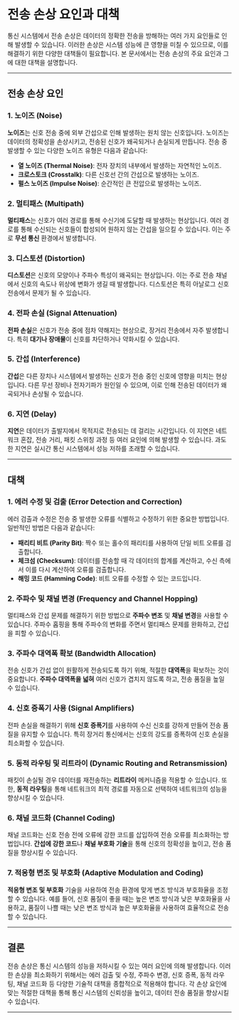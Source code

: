 # 전송 손상 요인과 대책

통신 시스템에서 전송 손상은 데이터의 정확한 전송을 방해하는 여러 가지 요인들로 인해 발생할 수 있습니다. 이러한 손상은 시스템 성능에 큰 영향을 미칠 수 있으므로, 이를 해결하기 위한 다양한 대책들이 필요합니다. 본 문서에서는 전송 손상의 주요 요인과 그에 대한 대책을 설명합니다.

---

## 전송 손상 요인

### 1. **노이즈 (Noise)**
**노이즈**는 신호 전송 중에 외부 간섭으로 인해 발생하는 원치 않는 신호입니다. 노이즈는 데이터의 정확성을 손상시키고, 전송된 신호가 왜곡되거나 손실되게 만듭니다. 전송 중 발생할 수 있는 다양한 노이즈 유형은 다음과 같습니다:
- **열 노이즈 (Thermal Noise)**: 전자 장치의 내부에서 발생하는 자연적인 노이즈.
- **크로스토크 (Crosstalk)**: 다른 신호선 간의 간섭으로 발생하는 노이즈.
- **펄스 노이즈 (Impulse Noise)**: 순간적인 큰 전압으로 발생하는 노이즈.

### 2. **멀티패스 (Multipath)**
**멀티패스**는 신호가 여러 경로를 통해 수신기에 도달할 때 발생하는 현상입니다. 여러 경로를 통해 수신되는 신호들이 합성되어 원하지 않는 간섭을 일으킬 수 있습니다. 이는 주로 **무선 통신** 환경에서 발생합니다.

### 3. **디스토션 (Distortion)**
**디스토션**은 신호의 모양이나 주파수 특성이 왜곡되는 현상입니다. 이는 주로 전송 채널에서 신호의 속도나 위상에 변화가 생길 때 발생합니다. 디스토션은 특히 아날로그 신호 전송에서 문제가 될 수 있습니다.

### 4. **전파 손실 (Signal Attenuation)**
**전파 손실**은 신호가 전송 중에 점차 약해지는 현상으로, 장거리 전송에서 자주 발생합니다. 특히 **대기나 장애물**이 신호를 차단하거나 약화시킬 수 있습니다.

### 5. **간섭 (Interference)**
**간섭**은 다른 장치나 시스템에서 발생하는 신호가 전송 중인 신호에 영향을 미치는 현상입니다. 다른 무선 장비나 전자기파가 원인일 수 있으며, 이로 인해 전송된 데이터가 왜곡되거나 손상될 수 있습니다.

### 6. **지연 (Delay)**
**지연**은 데이터가 출발지에서 목적지로 전송되는 데 걸리는 시간입니다. 이 지연은 네트워크 혼잡, 전송 거리, 패킷 스위칭 과정 등 여러 요인에 의해 발생할 수 있습니다. 과도한 지연은 실시간 통신 시스템에서 성능 저하를 초래할 수 있습니다.

---

## 대책

### 1. **에러 수정 및 검출 (Error Detection and Correction)**
에러 검출과 수정은 전송 중 발생한 오류를 식별하고 수정하기 위한 중요한 방법입니다. 일반적인 방법은 다음과 같습니다:
- **패리티 비트 (Parity Bit)**: 짝수 또는 홀수의 패리티를 사용하여 단일 비트 오류를 검출합니다.
- **체크섬 (Checksum)**: 데이터를 전송할 때 각 데이터의 합계를 계산하고, 수신 측에서 이를 다시 계산하여 오류를 검출합니다.
- **해밍 코드 (Hamming Code)**: 비트 오류를 수정할 수 있는 코드입니다.

### 2. **주파수 및 채널 변경 (Frequency and Channel Hopping)**
멀티패스와 간섭 문제를 해결하기 위한 방법으로 **주파수 변조** 및 **채널 변경**을 사용할 수 있습니다. 주파수 홉핑을 통해 주파수의 변화를 주면서 멀티패스 문제를 완화하고, 간섭을 피할 수 있습니다.

### 3. **주파수 대역폭 확보 (Bandwidth Allocation)**
전송 신호가 간섭 없이 원활하게 전송되도록 하기 위해, 적절한 **대역폭**을 확보하는 것이 중요합니다. **주파수 대역폭을 넓혀** 여러 신호가 겹치지 않도록 하고, 전송 품질을 높일 수 있습니다.

### 4. **신호 증폭기 사용 (Signal Amplifiers)**
전파 손실을 해결하기 위해 **신호 증폭기**를 사용하여 수신 신호를 강하게 만들어 전송 품질을 유지할 수 있습니다. 특히 장거리 통신에서는 신호의 강도를 증폭하여 신호 손실을 최소화할 수 있습니다.

### 5. **동적 라우팅 및 리트라이 (Dynamic Routing and Retransmission)**
패킷이 손실될 경우 데이터를 재전송하는 **리트라이** 메커니즘을 적용할 수 있습니다. 또한, **동적 라우팅**을 통해 네트워크의 최적 경로를 자동으로 선택하여 네트워크의 성능을 향상시킬 수 있습니다.

### 6. **채널 코드화 (Channel Coding)**
채널 코드화는 신호 전송 전에 오류에 강한 코드를 삽입하여 전송 오류를 최소화하는 방법입니다. **간섭에 강한 코드**나 **채널 부호화 기술**을 통해 신호의 정확성을 높이고, 전송 품질을 향상시킬 수 있습니다.

### 7. **적응형 변조 및 부호화 (Adaptive Modulation and Coding)**
**적응형 변조 및 부호화** 기술을 사용하여 전송 환경에 맞게 변조 방식과 부호화율을 조정할 수 있습니다. 예를 들어, 신호 품질이 좋을 때는 높은 변조 방식과 낮은 부호화율을 사용하고, 품질이 나쁠 때는 낮은 변조 방식과 높은 부호화율을 사용하여 효율적으로 전송할 수 있습니다.

---

## 결론

전송 손상은 통신 시스템의 성능을 저하시킬 수 있는 여러 요인에 의해 발생합니다. 이러한 손상을 최소화하기 위해서는 에러 검출 및 수정, 주파수 변경, 신호 증폭, 동적 라우팅, 채널 코드화 등 다양한 기술적 대책을 종합적으로 적용해야 합니다. 각 손상 요인에 맞는 적절한 대책을 통해 통신 시스템의 신뢰성을 높이고, 데이터 전송 품질을 향상시킬 수 있습니다.

---
